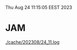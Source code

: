 Thu Aug 24 11:15:05 EEST 2023
# JAM
<a href='./cache/202308/24_11.log'>./cache/202308/24_11.log</a>

